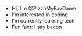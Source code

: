 - Hi, I’m @PizzaMyFavGame
- I’m interested in coding
- I’m currently learning tech
- Fun fact: I say bacon


